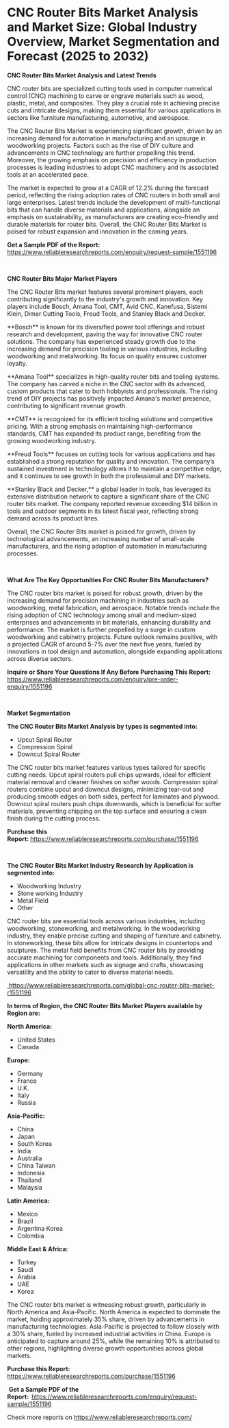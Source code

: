 <p><h1>CNC Router Bits Market Analysis and Market Size: Global Industry Overview, Market Segmentation and Forecast (2025 to 2032)</h1></p><p><strong>CNC Router Bits Market Analysis and Latest Trends</strong></p>
<p><p>CNC router bits are specialized cutting tools used in computer numerical control (CNC) machining to carve or engrave materials such as wood, plastic, metal, and composites. They play a crucial role in achieving precise cuts and intricate designs, making them essential for various applications in sectors like furniture manufacturing, automotive, and aerospace.</p><p>The CNC Router Bits Market is experiencing significant growth, driven by an increasing demand for automation in manufacturing and an upsurge in woodworking projects. Factors such as the rise of DIY culture and advancements in CNC technology are further propelling this trend. Moreover, the growing emphasis on precision and efficiency in production processes is leading industries to adopt CNC machinery and its associated tools at an accelerated pace.</p><p>The market is expected to grow at a CAGR of 12.2% during the forecast period, reflecting the rising adoption rates of CNC routers in both small and large enterprises. Latest trends include the development of multi-functional bits that can handle diverse materials and applications, alongside an emphasis on sustainability, as manufacturers are creating eco-friendly and durable materials for router bits. Overall, the CNC Router Bits Market is poised for robust expansion and innovation in the coming years.</p></p>
<p><strong>Get a Sample PDF of the Report:&nbsp;</strong> <a href="https://www.reliableresearchreports.com/enquiry/request-sample/1551196?utm_campaign=2479&utm_medium=2&utm_source=Github&utm_content=ia&utm_term=16022025&utm_id=cnc-router-bits">https://www.reliableresearchreports.com/enquiry/request-sample/1551196</a></p>
<p>&nbsp;</p>
<p><strong>CNC Router Bits Major Market Players</strong></p>
<p><p>The CNC Router Bits market features several prominent players, each contributing significantly to the industry's growth and innovation. Key players include Bosch, Amana Tool, CMT, Avid CNC, Kanefusa, Sistemi Klein, Dimar Cutting Tools, Freud Tools, and Stanley Black and Decker. </p><p>**Bosch** is known for its diversified power tool offerings and robust research and development, paving the way for innovative CNC router solutions. The company has experienced steady growth due to the increasing demand for precision tooling in various industries, including woodworking and metalworking. Its focus on quality ensures customer loyalty.</p><p>**Amana Tool** specializes in high-quality router bits and tooling systems. The company has carved a niche in the CNC sector with its advanced, custom products that cater to both hobbyists and professionals. The rising trend of DIY projects has positively impacted Amana's market presence, contributing to significant revenue growth.</p><p>**CMT** is recognized for its efficient tooling solutions and competitive pricing. With a strong emphasis on maintaining high-performance standards, CMT has expanded its product range, benefiting from the growing woodworking industry.</p><p>**Freud Tools** focuses on cutting tools for various applications and has established a strong reputation for quality and innovation. The company’s sustained investment in technology allows it to maintain a competitive edge, and it continues to see growth in both the professional and DIY markets.</p><p>**Stanley Black and Decker,** a global leader in tools, has leveraged its extensive distribution network to capture a significant share of the CNC router bits market. The company reported revenue exceeding $14 billion in tools and outdoor segments in its latest fiscal year, reflecting strong demand across its product lines.</p><p>Overall, the CNC Router Bits market is poised for growth, driven by technological advancements, an increasing number of small-scale manufacturers, and the rising adoption of automation in manufacturing processes.</p></p>
<p>&nbsp;</p>
<p><strong>What Are The Key Opportunities For CNC Router Bits Manufacturers?</strong></p>
<p><p>The CNC router bits market is poised for robust growth, driven by the increasing demand for precision machining in industries such as woodworking, metal fabrication, and aerospace. Notable trends include the rising adoption of CNC technology among small and medium-sized enterprises and advancements in bit materials, enhancing durability and performance. The market is further propelled by a surge in custom woodworking and cabinetry projects. Future outlook remains positive, with a projected CAGR of around 5-7% over the next five years, fueled by innovations in tool design and automation, alongside expanding applications across diverse sectors.</p></p>
<p><strong>Inquire or Share Your Questions If Any Before Purchasing This Report:</strong> <a href="https://www.reliableresearchreports.com/enquiry/pre-order-enquiry/1551196?utm_campaign=2479&utm_medium=2&utm_source=Github&utm_content=ia&utm_term=16022025&utm_id=cnc-router-bits">https://www.reliableresearchreports.com/enquiry/pre-order-enquiry/1551196</a></p>
<p>&nbsp;</p>
<p><strong>Market Segmentation</strong></p>
<p><strong>The CNC Router Bits Market Analysis by types is segmented into:</strong></p>
<p><ul><li>Upcut Spiral Router</li><li>Compression Spiral</li><li>Downcut Spiral Router</li></ul></p>
<p><p>The CNC router bits market features various types tailored for specific cutting needs. Upcut spiral routers pull chips upwards, ideal for efficient material removal and cleaner finishes on softer woods. Compression spiral routers combine upcut and downcut designs, minimizing tear-out and producing smooth edges on both sides, perfect for laminates and plywood. Downcut spiral routers push chips downwards, which is beneficial for softer materials, preventing chipping on the top surface and ensuring a clean finish during the cutting process.</p></p>
<p><strong>Purchase this Report:&nbsp;</strong><a href="https://www.reliableresearchreports.com/purchase/1551196?utm_campaign=2479&utm_medium=2&utm_source=Github&utm_content=ia&utm_term=16022025&utm_id=cnc-router-bits">https://www.reliableresearchreports.com/purchase/1551196</a></p>
<p>&nbsp;</p>
<p><strong>The CNC Router Bits Market Industry Research by Application is segmented into:</strong></p>
<p><ul><li>Woodworking Industry</li><li>Stone working Industry</li><li>Metal Field</li><li>Other</li></ul></p>
<p><p>CNC router bits are essential tools across various industries, including woodworking, stoneworking, and metalworking. In the woodworking industry, they enable precise cutting and shaping of furniture and cabinetry. In stoneworking, these bits allow for intricate designs in countertops and sculptures. The metal field benefits from CNC router bits by providing accurate machining for components and tools. Additionally, they find applications in other markets such as signage and crafts, showcasing versatility and the ability to cater to diverse material needs.</p></p>
<p><a href="https://www.reliableresearchreports.com/global-cnc-router-bits-market-r1551196?utm_campaign=2479&utm_medium=2&utm_source=Github&utm_content=ia&utm_term=16022025&utm_id=cnc-router-bits">&nbsp;https://www.reliableresearchreports.com/global-cnc-router-bits-market-r1551196</a></p>
<p><strong>In terms of Region, the CNC Router Bits Market Players available by Region are:</strong></p>
<p>
    <p> <strong> North America: </strong>
        <ul>
            <li>United States</li>
            <li>Canada</li>
        </ul>
        </p> 
    <p> <strong> Europe: </strong>
        <ul>
            <li>Germany</li>
            <li>France</li>
            <li>U.K.</li>
            <li>Italy</li>
            <li>Russia</li>
        </ul>
        </p> 
    <p> <strong> Asia-Pacific: </strong>
        <ul>
            <li>China</li>
            <li>Japan</li>
            <li>South Korea</li>
            <li>India</li>
            <li>Australia</li>
            <li>China Taiwan</li>
            <li>Indonesia</li>
            <li>Thailand</li>
            <li>Malaysia</li>
        </ul>
        </p> 
    <p> <strong> Latin America: </strong>
        <ul>
            <li>Mexico</li>
            <li>Brazil</li>
            <li>Argentina Korea</li>
            <li>Colombia</li>
        </ul>
        </p> 
    <p> <strong> Middle East & Africa: </strong>
        <ul>
            <li>Turkey</li>
            <li>Saudi</li>
            <li>Arabia</li>
            <li>UAE</li>
            <li>Korea</li>
        </ul>
    </p>
    </p>
<p><p>The CNC router bits market is witnessing robust growth, particularly in North America and Asia-Pacific. North America is expected to dominate the market, holding approximately 35% share, driven by advancements in manufacturing technologies. Asia-Pacific is projected to follow closely with a 30% share, fueled by increased industrial activities in China. Europe is anticipated to capture around 25%, while the remaining 10% is attributed to other regions, highlighting diverse growth opportunities across global markets.</p></p>
<p><strong>Purchase this Report: </strong><a href="https://www.reliableresearchreports.com/purchase/1551196?utm_campaign=2479&utm_medium=2&utm_source=Github&utm_content=ia&utm_term=16022025&utm_id=cnc-router-bits">https://www.reliableresearchreports.com/purchase/1551196</a></p>
<p>&nbsp;<strong>Get a Sample PDF of the Report:&nbsp;&nbsp;</strong><a href="https://www.reliableresearchreports.com/enquiry/request-sample/1551196?utm_campaign=2479&utm_medium=2&utm_source=Github&utm_content=ia&utm_term=16022025&utm_id=cnc-router-bits">https://www.reliableresearchreports.com/enquiry/request-sample/1551196</a></p>
<p><strong></strong></p>
<p>Check more reports on <a href="https://www.reliableresearchreports.com/?utm_campaign=2479&utm_medium=2&utm_source=Github&utm_content=ia&utm_term=16022025&utm_id=cnc-router-bits">https://www.reliableresearchreports.com/</a></p>